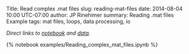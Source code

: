 Title: Read complex .mat files
slug: reading-mat-files
date: 2014-08-04 10:00 UTC-07:00
author: JP Rinehimer
summary: Reading .mat files Example
tags: mat files, loops, data processing, io

*Direct links to [notebook][nblink] and [data][datalink].*

[nblink]: https://github.com/UWOcnPyUsers/uwocnpyusers/blob/master/notebooks/examples/Reading_complex_mat_files.ipynb "Github"
[datalink]: https://github.com/UWOcnPyUsers/uwocnpyusers/blob/master/data/CA2009.mat "Github"

{% notebook examples/Reading_complex_mat_files.ipynb %}
